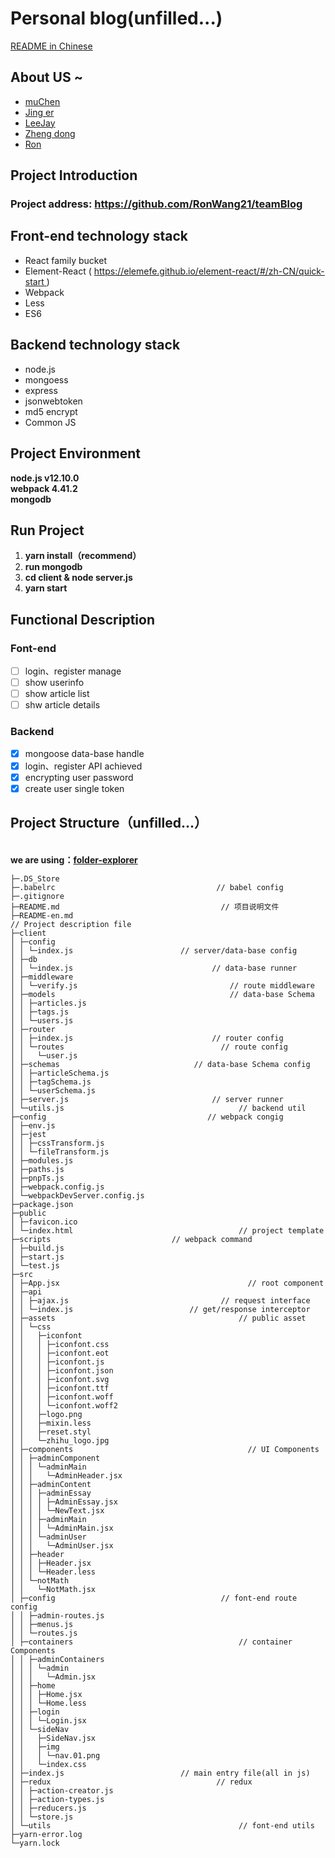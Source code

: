 # Personal blog(unfilled...)

[README in Chinese](README.md)

<a name="TXwq3"></a>
## About US ~

- [muChen](https://github.com/luckyMuChen)
- [Jing er]()
- [LeeJay](https://github.com/LeeJay9701)
- [Zheng dong](https://github.com/LD382549823)
- [Ron](https://github.com/RonWang21)

<a name="1TFk7"></a>
## Project Introduction
<a name="45lpm"></a>
### Project address: [ https://github.com/RonWang21/teamBlog ](https://github.com/RonWang21/teamBlog)


<a name="6oaFs"></a>
## Front-end technology stack

- React family bucket
- Element-React ( [ https://elemefe.github.io/element-react/#/zh-CN/quick-start ](https://elemefe.github.io/element-react/#/zh-CN/quick-start) )
- Webpack
- Less
- ES6

<a name="gO4Lz"></a>
## Backend technology stack

- node.js
- mongoess
- express
- jsonwebtoken
- md5 encrypt
- Common JS

<a name="04HHm"></a>
## Project Environment
**node.js v12.10.0**<br />**webpack 4.41.2**<br />**mongodb**<br />
<a name="JrZDi"></a>
## Run Project

1. **yarn install（recommend）**
1. **run mongodb**
1. **cd client & node server.js**
1. **yarn start**

<a name="P3fGj"></a>
## Functional Description
<a name="suTYK"></a>
### Font-end

- [ ] login、register manage
- [ ] show userinfo
- [ ] show article list
- [ ] shw article details

<a name="aHlev"></a>
### Backend

- [x]  mongoose data-base handle
- [x] login、register API achieved
- [x] encrypting user password
- [x] create user single token

<a name="jrpJw"></a>
## Project Structure（unfilled...）

<br />**we are using：**[**folder-explorer**](https://github.com/d2-projects/folder-explorer)

```
├─.DS_Store 
├─.babelrc                                    // babel config
├─.gitignore 
├─README.md                                    // 项目说明文件
├─README-en.md																// Project description file
├─client                                     
│ ├─config 
│ │ └─index.js                        // server/data-base config
│ ├─db 
│ │ └─index.js                               // data-base runner
│ ├─middleware 
│ │ └─verify.js                                  // route middleware
│ ├─models                                       // data-base Schema
│ │ ├─articles.js 
│ │ ├─tags.js 
│ │ └─users.js 
│ ├─router 
│ │ ├─index.js                               // router config
│ │ └─routes                                   // route config
│ │   └─user.js 
│ ├─schemas                              // data-base Schema config
│ │ ├─articleSchema.js 
│ │ ├─tagSchema.js 
│ │ └─userSchema.js 
│ ├─server.js                                // server runner
│ └─utils.js                                       // backend util
├─config                                    // webpack congig
│ ├─env.js 
│ ├─jest 
│ │ ├─cssTransform.js 
│ │ └─fileTransform.js 
│ ├─modules.js 
│ ├─paths.js 
│ ├─pnpTs.js 
│ ├─webpack.config.js 
│ └─webpackDevServer.config.js 
├─package.json                                     
├─public 
│ ├─favicon.ico                                    
│ └─index.html                                     // project template
├─scripts                           // webpack command
│ ├─build.js 
│ ├─start.js 
│ └─test.js 
├─src 
│ ├─App.jsx                                          // root component
│ ├─api 
│ │ ├─ajax.js                                  // request interface
│ │ └─index.js                          // get/response interceptor
│ ├─assets                                         // public asset
│ │ └─css 
│ │   ├─iconfont 
│ │   │ ├─iconfont.css 
│ │   │ ├─iconfont.eot 
│ │   │ ├─iconfont.js 
│ │   │ ├─iconfont.json 
│ │   │ ├─iconfont.svg 
│ │   │ ├─iconfont.ttf 
│ │   │ ├─iconfont.woff 
│ │   │ └─iconfont.woff2 
│ │   ├─logo.png 
│ │   ├─mixin.less 
│ │   ├─reset.styl 
│ │   └─zhihu_logo.jpg 
│ ├─components                                       // UI Components
│ │ ├─adminComponent 
│ │ │ └─adminMain 
│ │ │   └─AdminHeader.jsx 
│ │ ├─adminContent 
│ │ │ ├─adminEssay 
│ │ │ │ ├─AdminEssay.jsx 
│ │ │ │ └─NewText.jsx 
│ │ │ ├─adminMain 
│ │ │ │ └─AdminMain.jsx 
│ │ │ └─adminUser 
│ │ │   └─AdminUser.jsx 
│ │ ├─header 
│ │ │ ├─Header.jsx 
│ │ │ └─Header.less 
│ │ └─notMath 
│ │   └─NotMath.jsx 
│ ├─config                                     // font-end route config
│ │ ├─admin-routes.js 
│ │ ├─menus.js 
│ │ └─routes.js 
│ ├─containers                                     // container Components
│ │ ├─adminContainers                      
│ │ │ └─admin 
│ │ │   └─Admin.jsx 
│ │ ├─home 
│ │ │ ├─Home.jsx 
│ │ │ └─Home.less 
│ │ ├─login 
│ │ │ └─Login.jsx 
│ │ └─sideNav 
│ │   ├─SideNav.jsx 
│ │   ├─img 
│ │   │ └─nav.01.png 
│ │   └─index.css 
│ ├─index.js                          // main entry file(all in js)
│ ├─redux                                     // redux
│ │ ├─action-creator.js 
│ │ ├─action-types.js 
│ │ ├─reducers.js 
│ │ └─store.js 
│ └─utils                                          // font-end utils
├─yarn-error.log 
└─yarn.lock 
```
<br />
